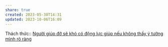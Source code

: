 ```yaml
---
share: true
created: 2023-05-30T14:31
updated: 2023-10-06T16:09
---
```

Thách thức:: [Người giúp đỡ sẽ khó có động lực giúp nếu không thấy ý tưởng mình rõ ràng](./Ng%C6%B0%E1%BB%9Di%20gi%C3%BAp%20%C4%91%E1%BB%A1%20s%E1%BA%BD%20kh%C3%B3%20c%C3%B3%20%C4%91%E1%BB%99ng%20l%E1%BB%B1c%20gi%C3%BAp%20n%E1%BA%BFu%20kh%C3%B4ng%20th%E1%BA%A5y%20%C3%BD%20t%C6%B0%E1%BB%9Fng%20m%C3%ACnh%20r%C3%B5%20r%C3%A0ng.md)
